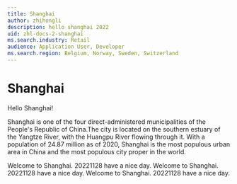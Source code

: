 ```yaml
---
title: Shanghai
author: zhihongli
description: hello shanghai 2022
uid: zhl-docs-2-shanghai
ms.search.industry: Retail
audience: Application User, Developer
ms.search.region: Belgium, Norway, Sweden, Switzerland
---
```

# Shanghai
Hello Shanghai!

Shanghai is one of the four direct-administered municipalities of the People's Republic of China.The city is located on the southern estuary of the Yangtze River, with the Huangpu River flowing through it. With a population of 24.87 million as of 2020, Shanghai is the most populous urban area in China and the most populous city proper in the world. 

Welcome to Shanghai. 20221128 have a nice day.
Welcome to Shanghai. 20221128 have a nice day.
Welcome to Shanghai. 20221128 have a nice day.
